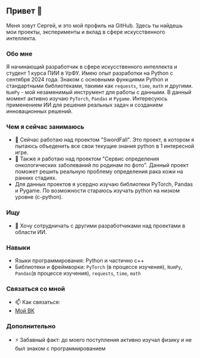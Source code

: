 ## Привет 👋

Меня зовут Сергей, и это мой профиль на GitHub. Здесь ты найдешь мои проекты, эксперименты и вклад в сфере искусственного интеллекта.

### Обо мне

Я начинающий разработчик в сфере искусственного интеллекта и студент 1 курса ПИИ в УрФУ. Имею опыт разработки на Python с сентября 2024 года. Знаком с основными функциями Python и стандартными библиотеками, такими как `requests`, `time`, `math` и другими. `NumPy` - мой незаменимый инструмент для работы с данными. В данный момент активно изучаю `PyTorch`, `Pandas` и `Pygame`. Интересуюсь применением ИИ для решения реальных задач и созданием инновационных решений.

### Чем я сейчас занимаюсь

- 🔭 Сейчас работаю над проектом "SwordFall". Это проект, в котором я пытаюсь объеденить все свои текущие знания python в 1 интересной игре.
- 🌱 Также я работаю над проектом "Сервис определения онкологических заболеваний по родинам по фото". Данный проект поможет решить реальную проблему определения рака кожи на ранних стадиях.
- Для данных проектов я усердно изучаю библиотеки PyTorch, Pandas и Pygame. По возможности стараюсь изучать python на низком уровне (c-python).

### Ищу

- 👯 Хочу сотрудничать с другими разработчиками над проектами в области ИИ.

### Навыки

- Языки программирования: Python и частично c++
- Библиотеки и фреймворки: `PyTorch` (в процессе изучения), `NumPy`, `Pandas`(в процессе изучения), `requests`, `time`, `math`

### Связаться со мной

- 📫 Как связаться: 
- [Мой ВK](https://vk.com/sergeyoshepkov)

### Дополнительно

- ⚡ Забавный факт: до моего поступления активно изучал физику и не был знаком с программированием
